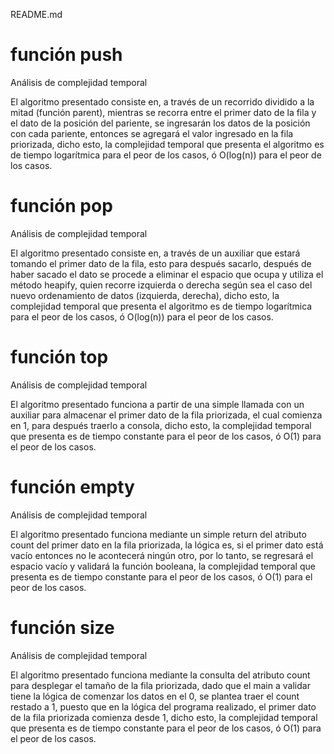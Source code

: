 README.md

# función push

Análisis de complejidad temporal

El algoritmo presentado consiste en, a través de un recorrido dividido a la mitad (función parent), mientras se recorra entre el primer dato de la fila y el dato de la posición del pariente, se ingresarán los datos de la posición con cada pariente, entonces se agregará el valor ingresado en la fila priorizada, dicho esto, la complejidad temporal que presenta el algoritmo es de tiempo logarítmica para el peor de los casos, ó O(log(n)) para el peor de los casos.

# función pop

Análisis de complejidad temporal

El algoritmo presentado consiste en, a través de un auxiliar que estará tomando el primer dato de la fila, esto para después sacarlo, después de haber sacado el dato se procede a eliminar el espacio que ocupa y utiliza el método heapify, quien recorre izquierda o derecha según sea el caso del nuevo ordenamiento de datos (izquierda, derecha), dicho esto, la complejidad temporal que presenta el algoritmo es de tiempo logarítmica para el peor de los casos, ó O(log(n)) para el peor de los casos.

# función top

Análisis de complejidad temporal

El algoritmo presentado funciona a partir de una simple llamada con un auxiliar para almacenar el primer dato de la fila priorizada, el cual comienza en 1, para después traerlo a consola, dicho esto, la complejidad temporal que presenta es de tiempo constante para el peor de los casos, ó O(1) para el peor de los casos.

# función empty

Análisis de complejidad temporal

El algoritmo presentado funciona mediante un simple return del atributo count del primer dato en la fila priorizada, la lógica es, si el primer dato está vacío entonces no le acontecerá ningún otro, por lo tanto, se regresará el espacio vacío y validará la función booleana, la complejidad temporal que presenta es de tiempo constante para el peor de los casos, ó O(1) para el peor de los casos.

# función size

Análisis de complejidad temporal

El algoritmo presentado funciona mediante la consulta del atributo count para desplegar el tamaño de la fila priorizada, dado que el main a validar tiene la lógica de comenzar los datos en el 0, se plantea traer el count restado a 1, puesto que en la lógica del programa realizado, el primer dato de la fila priorizada comienza desde 1, dicho esto, la complejidad temporal que presenta es de tiempo constante para el peor de los casos, ó O(1) para el peor de los casos.
